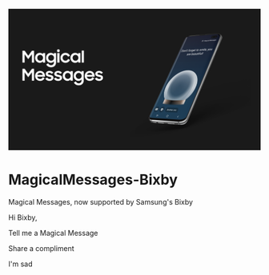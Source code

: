 ![Magical Messages, now on Samsung's Bixby](MM_banner_bixby.png)

# MagicalMessages-Bixby
Magical Messages, now supported by Samsung's Bixby

Hi Bixby, 

Tell me a Magical Message

Share a compliment

I'm sad
